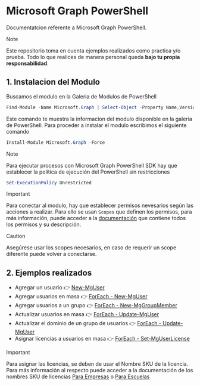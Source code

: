 # Microsoft Graph PowerShell
Documentatcion referente a Microsoft Graph PowerShell.

> [!Note]
> Este repositorio toma en cuenta ejemplos realizados como practica y/o prueba. Todo lo que realices de manera personal queda **bajo tu propia responsabilidad**.

## 1. Instalacion del Modulo

Buscamos el modulo en la Galeria de Modulos de PowerShell
```PowerShell
Find-Module -Name Microsoft.Graph | Select-Object -Property Name,Version,PublishedDate | Format-List
```
Este comando te muestra la informacion del modulo disponible en la galeria de PowerShell. Para proceder a instalar el modulo escribimos el siguiente comando
```PowerShell
Install-Module Microsoft.Graph -Force
```

> [!Note]
> Para ejecutar procesos con Microsoft Graph PowerShell SDK hay que establecer la política de ejecución del PowerShell sin restricciones
```PowerShell
Set-ExecutionPolicy Unrestricted
```

> [!Important]
> Para conectar al modulo, hay que establecer permisos nevesarios según las acciones a realizar. Para ello se usan `Scopes` que definen los permisos, para más información, puede acceder a la [documentación](https://learn.microsoft.com/en-us/graph/permissions-reference) que contiene todos los permisos y su descripción.

> [!Caution]
> Asegúrese usar los scopes necesarios, en caso de requerir un scope diferente puede volver a conectarse.

## 2. Ejemplos realizados

- Agregar un usuario 👉 [New-MgUser](MicrosoftGraph_NewUser.ps1)
- Agregar usuarios en masa 👉 [ForEach - New-MgUser](MicrosoftGraph_NewUserBulk.ps1)
- Agregar usuarios a un grupo 👉 [ForEach - New-MgGroupMember](MicrosoftGraph_AddUsersToGroupInBulk.ps1)
- Actualizar usuarios en masa 👉 [ForEach - Update-MgUser](MicrosoftGraph_UpdateUsersInBulk.ps1)
- Actualizar el dominio de un grupo de usuarios 👉 [ForEach - Update-MgUser](MicrosoftGraph_ChangeDomainToUserGroup.ps1)
- Asignar licencias a usuarios en masa 👉 [ForEach - Set-MgUserLicense](MicrosoftGraph_UserAssignLicense.ps1)

> [!Important]
> Para asignar las licencias, se deben de usar el Nombre SKU de la licencia. Para más información al respecto puede acceder a la documentación de los nombres SKU de licencias [Para Empresas](https://learn.microsoft.com/en-us/entra/identity/users/licensing-service-plan-reference) o [Para Escuelas](https://learn.microsoft.com/en-us/microsoftteams/sku-reference-edu)
